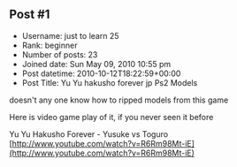 ## Post #1
- Username: just to learn 25
- Rank: beginner
- Number of posts: 23
- Joined date: Sun May 09, 2010 10:55 pm
- Post datetime: 2010-10-12T18:22:59+00:00
- Post Title: Yu Yu hakusho forever jp Ps2 Models

doesn't any one know how to ripped models from this game 

Here is video game play of it, if you never seen it before

Yu Yu Hakusho Forever - Yusuke vs Toguro 
[http://www.youtube.com/watch?v=R6Rm98Mt-iE](http://www.youtube.com/watch?v=R6Rm98Mt-iE)
